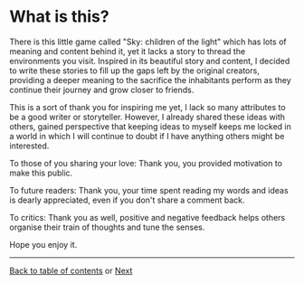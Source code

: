 # What is this?

There is this little game called "Sky: children of the light" which has lots of meaning and content behind it, yet it lacks a story to thread the environments you visit. Inspired in its beautiful story and content, I decided to write these stories to fill up the gaps left by the original creators, providing a deeper meaning to the sacrifice the inhabitants perform as they continue their journey and grow closer to friends.

This is a sort of thank you for inspiring me yet, I lack so many attributes to be a good writer or storyteller. However, I already shared these ideas with others, gained perspective that keeping ideas to myself keeps me locked in a world in which I will continue to doubt if I have anything others might be interested.

To those of you sharing your love: Thank you, you provided motivation to make this public.

To future readers: Thank you, your time spent reading my words and ideas is dearly appreciated, even if you don't share a comment back.

To critics: Thank you as well, positive and negative feedback helps others organise their train of thoughts and tune the senses.

Hope you enjoy it.



----

 [Back to table of contents](0-Index.md) or [Next](1-Chapter-1.md) 

